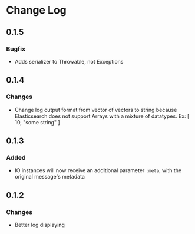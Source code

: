 # Change Log

## 0.1.5
### Bugfix
* Adds serializer to Throwable, not Exceptions

## 0.1.4
### Changes
* Change log output format from vector of vectors to string because Elasticsearch
does not support Arrays with a mixture of datatypes. Ex: [ 10, "some string" ]

## 0.1.3
### Added
* IO instances will now receive an additional parameter `:meta`, with the original
message's metadata

## 0.1.2
### Changes
* Better log displaying

